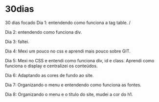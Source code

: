 # 30dias
30 dias focado
Dia 1: entendendo como funciona a tag table. /

Dia 2: entendendo como funciona div.

Dia 3: faltei.

Dia 4: Mexi um pouco no css e aprendi mais pouco sobre GIT.

Dia 5: Mexi no CSS e entendi como funciona div, id e class. Aprendi como funciona o display e centralizei os conteúdos.

Dia 6: Adaptando as cores de fundo ao site.

Dia 7: Organizando o menu e entendendo como funciona as fontes.

Dia 8: Organizando o menu e o título do site, mudei a cor do h1.

